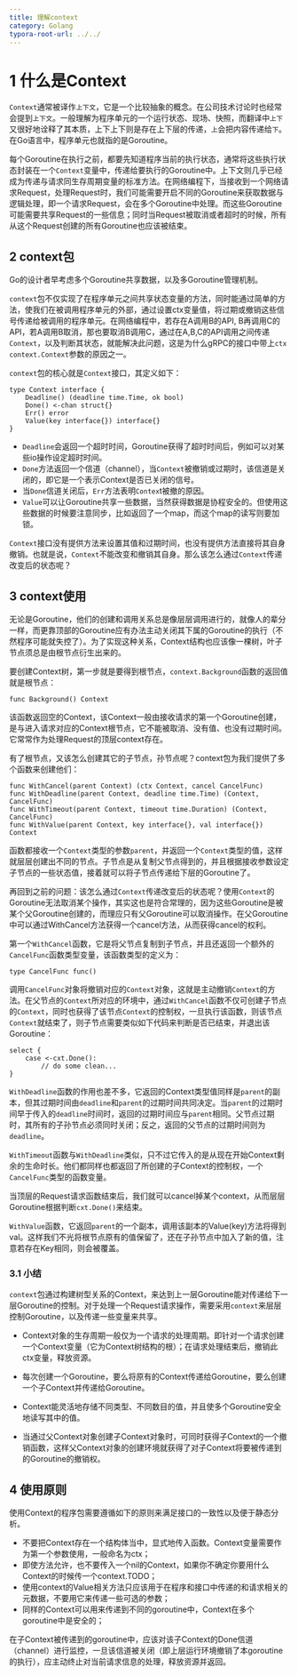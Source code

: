 ```yaml
---
title: 理解context
category: Golang
typora-root-url: ../../
---
```


 # 1 什么是Context

`Context`通常被译作`上下文`，它是一个比较抽象的概念。在公司技术讨论时也经常会提到`上下文`。一般理解为程序单元的一个运行状态、现场、快照，而翻译中`上下`又很好地诠释了其本质，上下上下则是存在上下层的传递，`上`会把内容传递给`下`。在Go语言中，程序单元也就指的是Goroutine。

每个Goroutine在执行之前，都要先知道程序当前的执行状态，通常将这些执行状态封装在一个`Context`变量中，传递给要执行的Goroutine中。上下文则几乎已经成为传递与请求同生存周期变量的标准方法。在网络编程下，当接收到一个网络请求Request，处理Request时，我们可能需要开启不同的Goroutine来获取数据与逻辑处理，即一个请求Request，会在多个Goroutine中处理。而这些Goroutine可能需要共享Request的一些信息；同时当Request被取消或者超时的时候，所有从这个Request创建的所有Goroutine也应该被结束。

## 2 context包

Go的设计者早考虑多个Goroutine共享数据，以及多Goroutine管理机制。

`context`包不仅实现了在程序单元之间共享状态变量的方法，同时能通过简单的方法，使我们在被调用程序单元的外部，通过设置ctx变量值，将过期或撤销这些信号传递给被调用的程序单元。在网络编程中，若存在A调用B的API, B再调用C的API，若A调用B取消，那也要取消B调用C，通过在A,B,C的API调用之间传递`Context`，以及判断其状态，就能解决此问题，这是为什么gRPC的接口中带上`ctx context.Context`参数的原因之一。

`context`包的核心就是`Context`接口，其定义如下：

```
type Context interface {
    Deadline() (deadline time.Time, ok bool)
    Done() <-chan struct{}
    Err() error
    Value(key interface{}) interface{}
}
```

- `Deadline`会返回一个超时时间，Goroutine获得了超时时间后，例如可以对某些io操作设定超时时间。
- `Done`方法返回一个信道（channel），当`Context`被撤销或过期时，该信道是关闭的，即它是一个表示Context是否已关闭的信号。
- 当`Done`信道关闭后，`Err`方法表明`Contex`t被撤的原因。
- `Value`可以让Goroutine共享一些数据，当然获得数据是协程安全的。但使用这些数据的时候要注意同步，比如返回了一个map，而这个map的读写则要加锁。

`Context`接口没有提供方法来设置其值和过期时间，也没有提供方法直接将其自身撤销。也就是说，`Context`不能改变和撤销其自身。那么该怎么通过`Context`传递改变后的状态呢？

## 3 context使用

无论是Goroutine，他们的创建和调用关系总是像层层调用进行的，就像人的辈分一样，而更靠顶部的Goroutine应有办法主动关闭其下属的Goroutine的执行（不然程序可能就失控了）。为了实现这种关系，Context结构也应该像一棵树，叶子节点须总是由根节点衍生出来的。

要创建Context树，第一步就是要得到根节点，`context.Background`函数的返回值就是根节点：

```
func Background() Context
```

该函数返回空的Context，该Context一般由接收请求的第一个Goroutine创建，是与进入请求对应的Context根节点，它不能被取消、没有值、也没有过期时间。它常常作为处理Request的顶层context存在。

有了根节点，又该怎么创建其它的子节点，孙节点呢？context包为我们提供了多个函数来创建他们：

```
func WithCancel(parent Context) (ctx Context, cancel CancelFunc)
func WithDeadline(parent Context, deadline time.Time) (Context, CancelFunc)
func WithTimeout(parent Context, timeout time.Duration) (Context, CancelFunc)
func WithValue(parent Context, key interface{}, val interface{}) Context
```

函数都接收一个`Context`类型的参数`parent`，并返回一个`Context`类型的值，这样就层层创建出不同的节点。子节点是从复制父节点得到的，并且根据接收参数设定子节点的一些状态值，接着就可以将子节点传递给下层的Goroutine了。

再回到之前的问题：该怎么通过`Context`传递改变后的状态呢？使用`Context`的Goroutine无法取消某个操作，其实这也是符合常理的，因为这些Goroutine是被某个父Goroutine创建的，而理应只有父Goroutine可以取消操作。在父Goroutine中可以通过WithCancel方法获得一个cancel方法，从而获得cancel的权利。

第一个`WithCancel`函数，它是将父节点复制到子节点，并且还返回一个额外的`CancelFunc`函数类型变量，该函数类型的定义为：

```
type CancelFunc func()
```

调用`CancelFunc`对象将撤销对应的`Context`对象，这就是主动撤销`Context`的方法。在父节点的`Context`所对应的环境中，通过`WithCancel`函数不仅可创建子节点的`Context`，同时也获得了该节点`Context`的控制权，一旦执行该函数，则该节点`Context`就结束了，则子节点需要类似如下代码来判断是否已结束，并退出该Goroutine：

```
select {
    case <-cxt.Done():
        // do some clean...
}
```

`WithDeadline`函数的作用也差不多，它返回的Context类型值同样是`parent`的副本，但其过期时间由`deadline`和`parent`的过期时间共同决定。当`parent`的过期时间早于传入的`deadline`时间时，返回的过期时间应与`parent`相同。父节点过期时，其所有的子孙节点必须同时关闭；反之，返回的父节点的过期时间则为`deadline`。

`WithTimeout`函数与`WithDeadline`类似，只不过它传入的是从现在开始Context剩余的生命时长。他们都同样也都返回了所创建的子Context的控制权，一个`CancelFunc`类型的函数变量。

当顶层的Request请求函数结束后，我们就可以cancel掉某个context，从而层层Goroutine根据判断`cxt.Done()`来结束。

`WithValue`函数，它返回`parent`的一个副本，调用该副本的Value(key)方法将得到val。这样我们不光将根节点原有的值保留了，还在子孙节点中加入了新的值，注意若存在Key相同，则会被覆盖。

### 3.1 小结

`context`包通过构建树型关系的Context，来达到上一层Goroutine能对传递给下一层Goroutine的控制。对于处理一个Request请求操作，需要采用`context`来层层控制Goroutine，以及传递一些变量来共享。

- Context对象的生存周期一般仅为一个请求的处理周期。即针对一个请求创建一个Context变量（它为Context树结构的根）；在请求处理结束后，撤销此ctx变量，释放资源。

- 每次创建一个Goroutine，要么将原有的Context传递给Goroutine，要么创建一个子Context并传递给Goroutine。

- Context能灵活地存储不同类型、不同数目的值，并且使多个Goroutine安全地读写其中的值。

- 当通过父Context对象创建子Context对象时，可同时获得子Context的一个撤销函数，这样父Context对象的创建环境就获得了对子Context将要被传递到的Goroutine的撤销权。


## 4 使用原则

使用Context的程序包需要遵循如下的原则来满足接口的一致性以及便于静态分析。

- 不要把Context存在一个结构体当中，显式地传入函数。Context变量需要作为第一个参数使用，一般命名为ctx；
- 即使方法允许，也不要传入一个nil的Context，如果你不确定你要用什么Context的时候传一个context.TODO；
- 使用context的Value相关方法只应该用于在程序和接口中传递的和请求相关的元数据，不要用它来传递一些可选的参数；
- 同样的Context可以用来传递到不同的goroutine中，Context在多个goroutine中是安全的；

在子Context被传递到的goroutine中，应该对该子Context的Done信道（channel）进行监控，一旦该信道被关闭（即上层运行环境撤销了本goroutine的执行），应主动终止对当前请求信息的处理，释放资源并返回。
